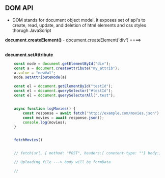 <!-- Everything about DOM API -->

## DOM API

- DOM stands for document object model, it exposes set of api's to create, read, update, and deletion of html elements and css styles thorugh JavaScript


<!-- Creation of elements -->
**document.createElement()**
    - document.createElement('div') ====> <div>​</div>​
**document.setAttribute**
```JavaScript
    const node = document.getElementById("div");
    const a = document.createAttribute("my_attrib");
    a.value = "newVal";
    node.setAttributeNode(a)
```

<!-- Slection of document elements -->

```JavaScript
    const el = document.getElementById("testId");
    const el = document.querySelector("#testId");
    const el = document.querySelectorAll(".test");

```
<!-- Update  -->



<!-- Server communication -->


```JavaScript

    async function logMovies() {
        const response = await fetch("http://example.com/movies.json");
        const movies = await response.json();
        console.log(movies);
    }


    fetchMovies()


    // fetch(url, { method: "POST", headers:{ conetent-type: ""} body:JSON.stringfy(data)})

    // Uploading file ---> body will be formData 

    // 

```
